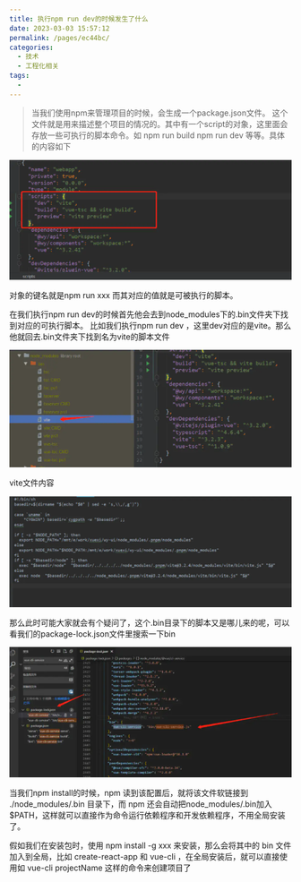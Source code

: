 ```yaml
---
title: 执行npm run dev的时候发生了什么
date: 2023-03-03 15:57:12
permalink: /pages/ec44bc/
categories:
  - 技术
  - 工程化相关
tags:
  - 
---
```

  
>当我们使用npm来管理项目的时候，会生成一个package.json文件。 这个文件就是用来描述整个项目的情况的。其中有一个script的对象，这里面会存放一些可执行的脚本命令。如 npm run build npm run dev 等等。具体的内容如下

![image](../../.vuepress/public/work_img1.png)

对象的键名就是npm run xxx 而其对应的值就是可被执行的脚本。

在我们执行npm run dev的时候首先他会去到node_modules下的.bin文件夹下找到对应的可执行脚本。
比如我们执行npm run dev ，这里dev对应的是vite。那么他就回去.bin文件夹下找到名为vite的脚本文件

![image](../../.vuepress/public/work_img2.png)

vite文件内容

![image](../../.vuepress/public/work_img3.png)

那么此时可能大家就会有个疑问了，这个.bin目录下的脚本又是哪儿来的呢，可以看我们的package-lock.json文件里搜索一下bin

![image](../../.vuepress/public/work_img4.png)

当我们npm install的时候，npm 读到该配置后，就将该文件软链接到 ./node_modules/.bin 目录下，而 npm 还会自动把node_modules/.bin加入$PATH，这样就可以直接作为命令运行依赖程序和开发依赖程序，不用全局安装了。

假如我们在安装包时，使用 npm install -g xxx 来安装，那么会将其中的 bin 文件加入到全局，比如 create-react-app 和 vue-cli ，在全局安装后，就可以直接使用如 vue-cli projectName 这样的命令来创建项目了



